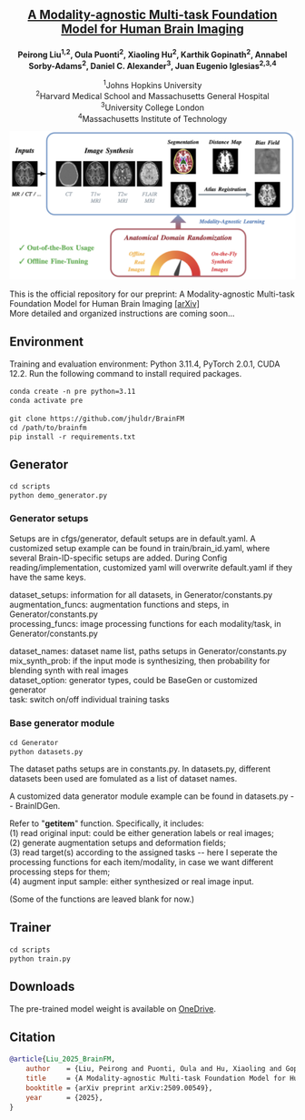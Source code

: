 
## <p align="center">[A Modality-agnostic Multi-task Foundation Model for Human Brain Imaging](https://arxiv.org/abs/2509.00549)</p>

**<p align="center">Peirong Liu<sup>1,2</sup>, Oula Puonti<sup>2</sup>, Xiaoling Hu<sup>2</sup>, Karthik Gopinath<sup>2</sup>, Annabel Sorby-Adams<sup>2</sup>, Daniel C. Alexander<sup>3</sup>, Juan Eugenio Iglesias<sup>2,3,4</sup></p>**

 
<p align="center">
<sup>1</sup>Johns Hopkins University<br />
<sup>2</sup>Harvard Medical School and Massachusetts General Hospital<br />
<sup>3</sup>University College London <br />
<sup>4</sup>Massachusetts Institute of Technology
</p>

<p align="center">
  <img src="./assets/overview.png" alt="drawing", width="650"/>
</p>


This is the official repository for our preprint: A Modality-agnostic Multi-task Foundation Model for Human Brain Imaging [[arXiv]](https://arxiv.org/abs/2509.00549)<br />
More detailed and organized instructions are coming soon...

## Environment
Training and evaluation environment: Python 3.11.4, PyTorch 2.0.1, CUDA 12.2. Run the following command to install required packages.
```
conda create -n pre python=3.11
conda activate pre

git clone https://github.com/jhuldr/BrainFM
cd /path/to/brainfm
pip install -r requirements.txt 
```


## Generator
```
cd scripts 
python demo_generator.py
```

### Generator setups
Setups are in cfgs/generator, default setups are in default.yaml. A customized setup example can be found in train/brain_id.yaml, where several Brain-ID-specific setups are added. During Config reading/implementation, customized yaml will overwrite default.yaml if they have the same keys.

dataset_setups: information for all datasets, in Generator/constants.py<br>
augmentation_funcs: augmentation functions and steps, in Generator/constants.py<br>
processing_funcs: image processing functions for each modality/task, in Generator/constants.py<br>

dataset_names: dataset name list, paths setups in Generator/constants.py<br>
mix_synth_prob: if the input mode is synthesizing, then probability for blending synth with real images<br>
dataset_option: generator types, could be BaseGen or customized generator<br>
task: switch on/off individual training tasks 

### Base generator module
```
cd Generator
python datasets.py
```
The dataset paths setups are in constants.py. In datasets.py, different datasets been used are fomulated as a list of dataset names.

A customized data generator module example can be found in datasets.py -- BrainIDGen. 


Refer to "__getitem__" function. Specifically, it includes: <br>
(1) read original input: could be either generation labels or real images;<br>
(2) generate augmentation setups and deformation fields; <br>
(3) read target(s) according to the assigned tasks -- here I seperate the processing functions for each item/modality, in case we want different processing steps for them; <br>
(4) augment input sample: either synthesized or real image input.



(Some of the functions are leaved blank for now.)



## Trainer
```
cd scripts 
python train.py
```

## Downloads
The pre-trained model weight is available on [OneDrive](https://livejohnshopkins-my.sharepoint.com/:u:/g/personal/pliu53_jh_edu/EZ_BJ7K6pMJEj9hZ8SA51GYBxH_Nan4fA3a-s4udwvVRog?e=nwZ7JC).


## Citation
```bibtex
@article{Liu_2025_BrainFM,
    author    = {Liu, Peirong and Puonti, Oula and Hu, Xiaoling and Gopinath, Karthik and Sorby-Adams, Annabel and Alexander, Daniel C. and Iglesias, Juan E.},
    title     = {A Modality-agnostic Multi-task Foundation Model for Human Brain Imaging},
    booktitle = {arXiv preprint arXiv:2509.00549},
    year      = {2025},
}
